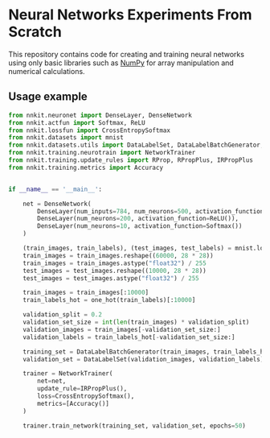 # Neural Networks Experiments From Scratch

This repository contains code for creating and training neural networks using only basic libraries such as [NumPy](https://www.google.com/url?sa=t&rct=j&q=&esrc=s&source=web&cd=&cad=rja&uact=8&ved=2ahUKEwi-u9-1r7T_AhXT8rsIHaNlAdoQFnoECAwQAQ&url=https%3A%2F%2Fnumpy.org%2F&usg=AOvVaw3L2i9HVc9ZeynETpNrPxO-) for array manipulation and numerical calculations.

## Usage example

```python
from nnkit.neuronet import DenseLayer, DenseNetwork
from nnkit.actfun import Softmax, ReLU
from nnkit.lossfun import CrossEntropySoftmax
from nnkit.datasets import mnist
from nnkit.datasets.utils import DataLabelSet, DataLabelBatchGenerator, one_hot
from nnkit.training.neurotrain import NetworkTrainer
from nnkit.training.update_rules import RProp, RPropPlus, IRPropPlus
from nnkit.training.metrics import Accuracy


if __name__ == '__main__':

    net = DenseNetwork(
        DenseLayer(num_inputs=784, num_neurons=500, activation_function=ReLU()),
        DenseLayer(num_neurons=200, activation_function=ReLU()),
        DenseLayer(num_neurons=10, activation_function=Softmax())
    )

    (train_images, train_labels), (test_images, test_labels) = mnist.load_data()
    train_images = train_images.reshape((60000, 28 * 28))
    train_images = train_images.astype("float32") / 255
    test_images = test_images.reshape((10000, 28 * 28))
    test_images = test_images.astype("float32") / 255

    train_images = train_images[:10000]
    train_labels_hot = one_hot(train_labels)[:10000]

    validation_split = 0.2
    validation_set_size = int(len(train_images) * validation_split)
    validation_images = train_images[-validation_set_size:]
    validation_labels = train_labels_hot[-validation_set_size:]

    training_set = DataLabelBatchGenerator(train_images, train_labels_hot, batch_size=len(train_images))
    validation_set = DataLabelSet(validation_images, validation_labels)

    trainer = NetworkTrainer(
        net=net,
        update_rule=IRPropPlus(),
        loss=CrossEntropySoftmax(),
        metrics=[Accuracy()]
    )

    trainer.train_network(training_set, validation_set, epochs=50)

```
